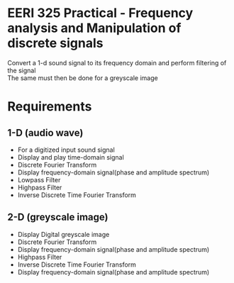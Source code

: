 # EERI 325 Practical - Frequency analysis and Manipulation of discrete signals
Convert a 1-d sound signal to its frequency domain and perform filtering of the signal  
The same must then be done for a greyscale image

# Requirements
## 1-D (audio wave)
- For a digitized input sound signal
- Display and play time-domain signal
- Discrete Fourier Transform
- Display frequency-domain signal(phase and amplitude spectrum)
- Lowpass Filter
- Highpass Filter
- Inverse Discrete Time Fourier Transform

## 2-D (greyscale image)
- Display Digital greyscale image
- Discrete Fourier Transform
- Display frequency-domain signal(phase and amplitude spectrum)
- Highpass Filter
- Inverse Discrete Time Fourier Transform
- Display frequency-domain signal(phase and amplitude spectrum)
